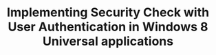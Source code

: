 ---
layout: tutorial
title: Implementing Security Check with User Authentication in Windows 8 Universal applications
breadcrumb_title: Security Check with User Authentication in Windows 8 Universal applications
relevantTo: [android,ios,windows,cordova]
---